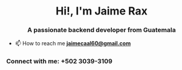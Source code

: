 <h1 align="center">Hi!, I'm Jaime Rax</h1>
<h3 align="center">A passionate backend developer from Guatemala</h3>

- 📫 How to reach me **jaimecaal60@gmail.com**

<h3 align="left">Connect with me: +502 3039-3109</h3>
